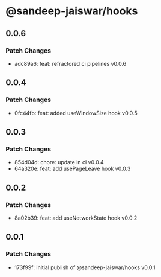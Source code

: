 # @sandeep-jaiswar/hooks

## 0.0.6

### Patch Changes

- adc89a6: feat: refractored ci pipelines v0.0.6

## 0.0.4

### Patch Changes

- 0fc44fb: feat: added useWindowSize hook v0.0.5

## 0.0.3

### Patch Changes

- 854d04d: chore: update in ci v0.0.4
- 64a320e: feat: add usePageLeave hook v0.0.3

## 0.0.2

### Patch Changes

- 8a02b39: feat: add useNetworkState hook v0.0.2

## 0.0.1

### Patch Changes

- 173f99f: initial publish of @sandeep-jaiswar/hooks v0.0.1
